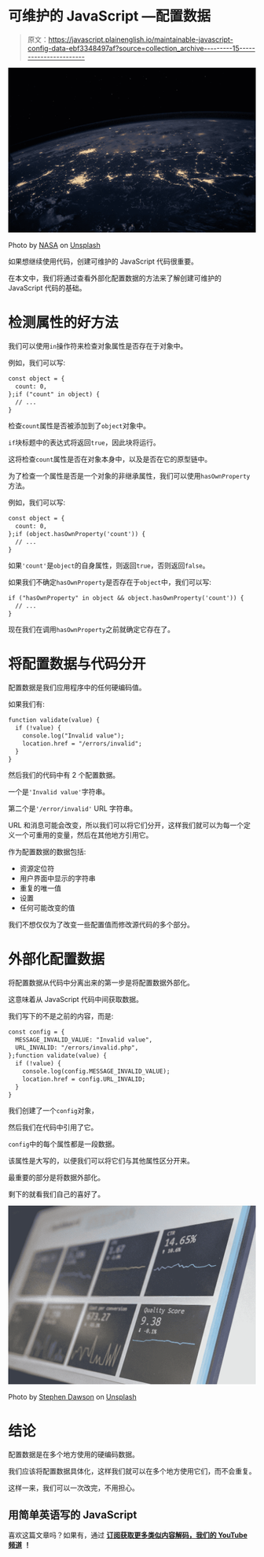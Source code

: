 # 可维护的 JavaScript —配置数据

> 原文：<https://javascript.plainenglish.io/maintainable-javascript-config-data-ebf3348497af?source=collection_archive---------15----------------------->

![](img/4d16b84ca5c757398b383e1d4753c916.png)

Photo by [NASA](https://unsplash.com/@nasa?utm_source=medium&utm_medium=referral) on [Unsplash](https://unsplash.com?utm_source=medium&utm_medium=referral)

如果想继续使用代码，创建可维护的 JavaScript 代码很重要。

在本文中，我们将通过查看外部化配置数据的方法来了解创建可维护的 JavaScript 代码的基础。

# 检测属性的好方法

我们可以使用`in`操作符来检查对象属性是否存在于对象中。

例如，我们可以写:

```
const object = {
  count: 0,
};if ("count" in object) {
  // ...
}
```

检查`count`属性是否被添加到了`object`对象中。

`if`块标题中的表达式将返回`true`，因此块将运行。

这将检查`count`属性是否在对象本身中，以及是否在它的原型链中。

为了检查一个属性是否是一个对象的非继承属性，我们可以使用`hasOwnProperty`方法。

例如，我们可以写:

```
const object = {
  count: 0,
};if (object.hasOwnProperty('count')) {
  // ...
}
```

如果`'count'`是`object`的自身属性，则返回`true`，否则返回`false`。

如果我们不确定`hasOwnProperty`是否存在于`object`中，我们可以写:

```
if ("hasOwnProperty" in object && object.hasOwnProperty('count')) {
  // ...
}
```

现在我们在调用`hasOwnProperty`之前就确定它存在了。

# 将配置数据与代码分开

配置数据是我们应用程序中的任何硬编码值。

如果我们有:

```
function validate(value) {
  if (!value) {
    console.log("Invalid value");
    location.href = "/errors/invalid";
  }
}
```

然后我们的代码中有 2 个配置数据。

一个是`'Invalid value'`字符串。

第二个是`'/error/invalid'` URL 字符串。

URL 和消息可能会改变，所以我们可以将它们分开，这样我们就可以为每一个定义一个可重用的变量，然后在其他地方引用它。

作为配置数据的数据包括:

*   资源定位符
*   用户界面中显示的字符串
*   重复的唯一值
*   设置
*   任何可能改变的值

我们不想仅仅为了改变一些配置值而修改源代码的多个部分。

# 外部化配置数据

将配置数据从代码中分离出来的第一步是将配置数据外部化。

这意味着从 JavaScript 代码中间获取数据。

我们写下的不是之前的内容，而是:

```
const config = {
  MESSAGE_INVALID_VALUE: "Invalid value",
  URL_INVALID: "/errors/invalid.php",
};function validate(value) {
  if (!value) {
    console.log(config.MESSAGE_INVALID_VALUE);
    location.href = config.URL_INVALID;
  }
}
```

我们创建了一个`config`对象，

然后我们在代码中引用了它。

`config`中的每个属性都是一段数据。

该属性是大写的，以便我们可以将它们与其他属性区分开来。

最重要的部分是将数据外部化。

剩下的就看我们自己的喜好了。

![](img/614ebcb0b0ca4a54c950265631aa7fa7.png)

Photo by [Stephen Dawson](https://unsplash.com/@srd844?utm_source=medium&utm_medium=referral) on [Unsplash](https://unsplash.com?utm_source=medium&utm_medium=referral)

# 结论

配置数据是在多个地方使用的硬编码数据。

我们应该将配置数据具体化，这样我们就可以在多个地方使用它们，而不会重复。

这样一来，我们可以一次改完，不用担心。

## **用简单英语写的 JavaScript**

喜欢这篇文章吗？如果有，通过 [**订阅获取更多类似内容解码，我们的 YouTube 频道**](https://www.youtube.com/channel/UCtipWUghju290NWcn8jhyAw) **！**